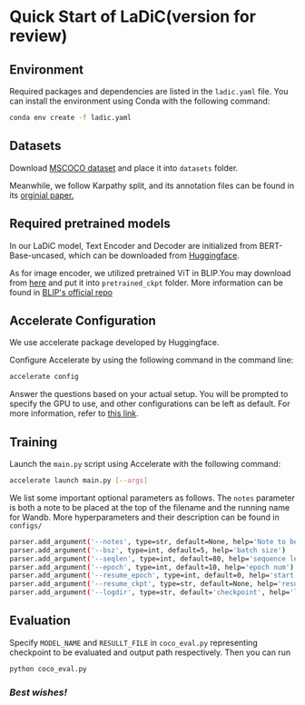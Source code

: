 
# Quick Start of LaDiC(version for review)
## Environment
Required packages and dependencies are listed in the `ladic.yaml` file. You can install the environment using Conda with the following command:
```bash
conda env create -f ladic.yaml
```

## Datasets
Download [MSCOCO dataset](https://cocodataset.org/#download) and place it into `datasets` folder.

Meanwhile, we follow Karpathy split, and its annotation files can be found in its [orginial paper.](https://cs.stanford.edu/people/karpathy/deepimagesent/)

## Required pretrained models
In our LaDiC model, Text Encoder and Decoder are initialized from BERT-Base-uncased, which can be downloaded from [Huggingface](https://huggingface.co/bert-base-uncased).

As for image encoder, we utilized pretrained ViT in BLIP.You may download from [here](https://storage.googleapis.com/sfr-vision-language-research/BLIP/models/model_base_capfilt_large.pth) and put it into `pretrained_ckpt` folder. More information can be found in [BLIP's official repo](https://github.com/salesforce/BLIP)


## Accelerate Configuration
We use accelerate package developed by Huggingface.

Configure Accelerate by using the following command in the command line:
```bash
accelerate config
```
Answer the questions based on your actual setup. You will be prompted to specify the GPU to use, and other configurations can be left as default. For more information, refer to [this link](https://huggingface.co/docs/accelerate/v0.13.2/en/quicktour#launching-your-distributed-script).

## Training
Launch the `main.py` script using Accelerate with the following command:
```bash
accelerate launch main.py [--args]
```

We list some important optional parameters as follows. The `notes` parameter is both a note to be placed at the top of the filename and the running name for Wandb. More hyperparameters and their description can be found in `configs/`
```bash
parser.add_argument('--notes', type=str, default=None, help='Note to be included in the trial name')
parser.add_argument('--bsz', type=int, default=5, help='batch size')
parser.add_argument('--seqlen', type=int, default=80, help='sequence length')
parser.add_argument('--epoch', type=int, default=10, help='epoch num')
parser.add_argument('--resume_epoch', type=int, default=0, help='start epoch of resume')
parser.add_argument('--resume_ckpt', type=str, default=None, help='resume or not')
parser.add_argument('--logdir', type=str, default='checkpoint', help='logdir')
```



## Evaluation

Specify `MODEL_NAME` and `RESULLT_FILE` in `coco_eval.py` representing checkpoint to be evaluated and output path respectively. Then you can run 
```bash
python coco_eval.py
```

### *Best wishes!*

